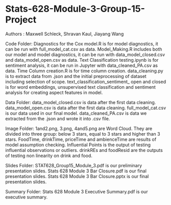 # Stats-628-Module-3-Group-15-Project
Authors : Maxwell Schleck, Shravan Kaul, Jiayang Wang

Code Folder:
Diagnostics for the Cox model.R is for model diagnostics, it can be run with full_model_cat.csv as data.
Model_Making.R includes both our model and model diagnostics, it can be run with data_model_closed.csv and data_model_open.csv as data.
Text Classification testing.ipynb is for sentiment analysis, it can be run in Jupyter with data_cleaned_PA.csv as data.
Time Column creation.R is for time column creation.
data_cleaning.py is to extract data from .json and the initial preprocessing of dataset including selection of scope.
text_classification_sentiment_ open and closed is for word embeddings, unsupervised text classification and sentiment analysis for creating aspect features in model.

Data Folder:
data_model_closed.csv is data after the first data cleaning. 
data_model_open.csv is data after the first data cleaning.
full_model_cat.csv is our data used in our final model.
data_cleaned_PA.csv is data we extracted from the .json and wrote it into .csv file.

Image Folder:
1and2.png, 3.png, 4and5.png are Word Cloud. They are divided into three group: below 3 stars, equal to 3 stars and higher than 3 stars.
FoodTime, drinkTime, priceTime and ambienceTime are results of model assumption checking.
Influential Points is the output of testing influential observations or outliers.
drinkREs and foodResid are the outputs of testing non linearity on drink and food.

Slides Folder:
STAT628_Group15_Module_3.pdf is our preliminary presentation slides.
Stats 628 Module 3 Bar Closure.pdf is our final presentation slides.
Stats 628 Module 3 Bar Closure.pptx is our final presentation slides.

Summary Folder:
Stats 628 Module 3 Executive Summary.pdf is our executive summary.




